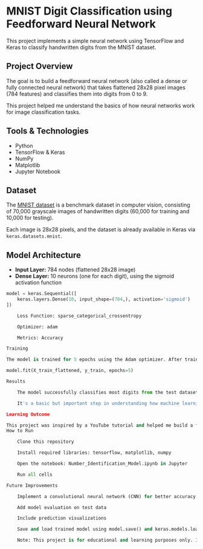 # MNIST Digit Classification using Feedforward Neural Network

This project implements a simple neural network using TensorFlow and Keras to classify handwritten digits from the MNIST dataset.

## Project Overview

The goal is to build a feedforward neural network (also called a dense or fully connected neural network) that takes flattened 28x28 pixel images (784 features) and classifies them into digits from 0 to 9.

This project helped me understand the basics of how neural networks work for image classification tasks.

## Tools & Technologies

- Python  
- TensorFlow & Keras  
- NumPy  
- Matplotlib  
- Jupyter Notebook  

## Dataset

The [MNIST dataset](http://yann.lecun.com/exdb/mnist/) is a benchmark dataset in computer vision, consisting of 70,000 grayscale images of handwritten digits (60,000 for training and 10,000 for testing).

Each image is 28x28 pixels, and the dataset is already available in Keras via `keras.datasets.mnist`.

## Model Architecture

- **Input Layer:** 784 nodes (flattened 28x28 image)  
- **Dense Layer:** 10 neurons (one for each digit), using the sigmoid activation function  

```python
model = keras.Sequential([
    keras.layers.Dense(10, input_shape=(784,), activation='sigmoid')
])

    Loss Function: sparse_categorical_crossentropy

    Optimizer: adam

    Metrics: Accuracy

Training

The model is trained for 5 epochs using the Adam optimizer. After training, it reaches an accuracy of around 97% on the training data.

model.fit(X_train_flattened, y_train, epochs=5)

Results

    The model successfully classifies most digits from the test dataset.

    It's a basic but important step in understanding how machine learning models learn from visual data.

Learning Outcome

This project was inspired by a YouTube tutorial and helped me build a foundational understanding of neural networks in computer vision. I now have a better grasp of model architecture, activation functions, and loss calculation.
How to Run

    Clone this repository

    Install required libraries: tensorflow, matplotlib, numpy

    Open the notebook: Number_Identification_Model.ipynb in Jupyter

    Run all cells

Future Improvements

    Implement a convolutional neural network (CNN) for better accuracy

    Add model evaluation on test data

    Include prediction visualizations

    Save and load trained model using model.save() and keras.models.load_model()

    Note: This project is for educational and learning purposes only. It serves as a foundation for understanding neural networks and image classification. For production use or more complex applications, consider advanced architectures and proper model validation
